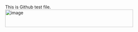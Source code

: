 This is Github test file.
<img width="412" height="58" alt="image" src="https://github.com/user-attachments/assets/01108dc7-6587-422b-a14e-b799f0547f3f" />

